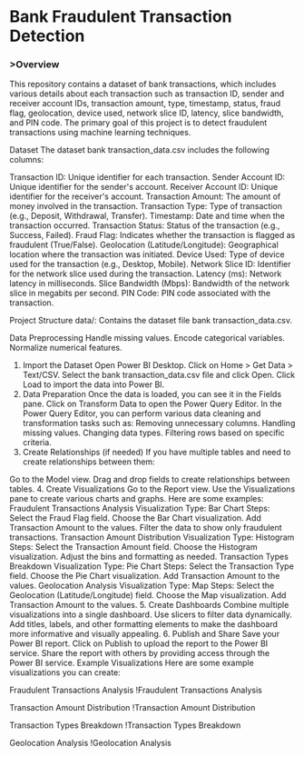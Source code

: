 <h1>Bank Fraudulent Transaction Detection</h1>
<h3>>Overview</h3
<p>This repository contains a dataset of bank transactions, which includes various details about each transaction such as transaction ID, sender and receiver account IDs, transaction amount, type, timestamp, status, fraud flag, geolocation, device used, network slice ID, latency, slice bandwidth, and PIN code. The primary goal of this project is to detect fraudulent transactions using machine learning techniques.</p>

Dataset
The dataset bank transaction_data.csv includes the following columns:

Transaction ID: Unique identifier for each transaction.
Sender Account ID: Unique identifier for the sender's account.
Receiver Account ID: Unique identifier for the receiver's account.
Transaction Amount: The amount of money involved in the transaction.
Transaction Type: Type of transaction (e.g., Deposit, Withdrawal, Transfer).
Timestamp: Date and time when the transaction occurred.
Transaction Status: Status of the transaction (e.g., Success, Failed).
Fraud Flag: Indicates whether the transaction is flagged as fraudulent (True/False).
Geolocation (Latitude/Longitude): Geographical location where the transaction was initiated.
Device Used: Type of device used for the transaction (e.g., Desktop, Mobile).
Network Slice ID: Identifier for the network slice used during the transaction.
Latency (ms): Network latency in milliseconds.
Slice Bandwidth (Mbps): Bandwidth of the network slice in megabits per second.
PIN Code: PIN code associated with the transaction.

Project Structure
data/: Contains the dataset file bank transaction_data.csv.

Data Preprocessing
Handle missing values.
Encode categorical variables.
Normalize numerical features.

1. Import the Dataset
Open Power BI Desktop.
Click on Home > Get Data > Text/CSV.
Select the bank transaction_data.csv file and click Open.
Click Load to import the data into Power BI.
2. Data Preparation
Once the data is loaded, you can see it in the Fields pane.
Click on Transform Data to open the Power Query Editor.
In the Power Query Editor, you can perform various data cleaning and transformation tasks such as:
Removing unnecessary columns.
Handling missing values.
Changing data types.
Filtering rows based on specific criteria.
3. Create Relationships (if needed)
If you have multiple tables and need to create relationships between them:

Go to the Model view.
Drag and drop fields to create relationships between tables.
4. Create Visualizations
Go to the Report view.
Use the Visualizations pane to create various charts and graphs. Here are some examples:
Fraudulent Transactions Analysis
Visualization Type: Bar Chart
Steps:
Select the Fraud Flag field.
Choose the Bar Chart visualization.
Add Transaction Amount to the values.
Filter the data to show only fraudulent transactions.
Transaction Amount Distribution
Visualization Type: Histogram
Steps:
Select the Transaction Amount field.
Choose the Histogram visualization.
Adjust the bins and formatting as needed.
Transaction Types Breakdown
Visualization Type: Pie Chart
Steps:
Select the Transaction Type field.
Choose the Pie Chart visualization.
Add Transaction Amount to the values.
Geolocation Analysis
Visualization Type: Map
Steps:
Select the Geolocation (Latitude/Longitude) field.
Choose the Map visualization.
Add Transaction Amount to the values.
5. Create Dashboards
Combine multiple visualizations into a single dashboard.
Use slicers to filter data dynamically.
Add titles, labels, and other formatting elements to make the dashboard more informative and visually appealing.
6. Publish and Share
Save your Power BI report.
Click on Publish to upload the report to the Power BI service.
Share the report with others by providing access through the Power BI service.
Example Visualizations
Here are some example visualizations you can create:

Fraudulent Transactions Analysis
!Fraudulent Transactions Analysis

Transaction Amount Distribution
!Transaction Amount Distribution

Transaction Types Breakdown
!Transaction Types Breakdown

Geolocation Analysis
!Geolocation Analysis

